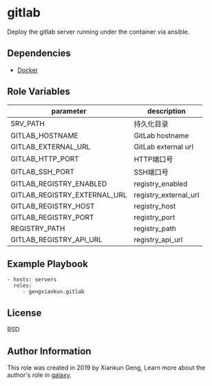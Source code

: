 gitlab
=========
Deploy the gitlab server running under the container via ansible.

Dependencies
------------

- [Docker](https://github.com/gengxiankun-galaxy/docker)

Role Variables
--------------

parameter | description
------------ | -------------
SRV_PATH | 持久化目录
GITLAB_HOSTNAME | GitLab hostname
GITLAB_EXTERNAL_URL | GitLab external url
GITLAB_HTTP_PORT | HTTP端口号
GITLAB_SSH_PORT | SSH端口号
GITLAB_REGISTRY_ENABLED | registry_enabled
GITLAB_REGISTRY_EXTERNAL_URL | registry_external_url
GITLAB_REGISTRY_HOST | registry_host
GITLAB_REGISTRY_PORT | registry_port
REGISTRY_PATH | registry_path
GITLAB_REGISTRY_API_URL | registry_api_url

Example Playbook
----------------

    - hosts: servers
      roles:
         - gengxiankun.gitlab

License
-------

BSD

Author Information
------------------

This role was created in 2019 by Xiankun Geng, Learn more about the author's role in [galaxy](https://galaxy.ansible.com/gengxiankun).